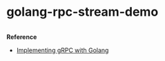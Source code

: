 # golang-rpc-stream-demo

```shell

```


**Reference**
- [Implementing gRPC with Golang
  ](https://medium.com/@josueparra2892/implementing-grpc-with-golang-71bd72a4561)